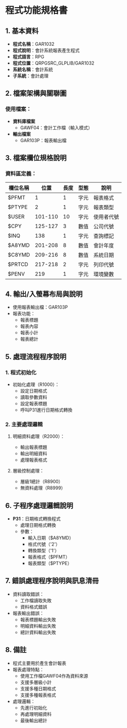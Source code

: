 # 程式功能規格書

## 1. 基本資料
- **程式名稱**：GAR1032
- **程式說明**：會計系統報表產生程式
- **程式語言**：RPG
- **程式位置**：QRPGSRC_GLPLIB/GAR1032
- **系統名稱**：會計系統
- **子系統**：會計處理

## 2. 檔案架構與關聯圖
### 使用檔案：
- **資料庫檔案**
  - GAWF04：會計工作檔（輸入模式）
- **輸出檔案**
  - GAR103P：報表輸出檔

## 3. 檔案欄位規格說明
### 資料區定義：
| 欄位名稱 | 位置 | 長度 | 型態 | 說明 |
|---------|------|------|------|------|
| $PFMT | 1 | 1 | 字元 | 報表格式 |
| $PTYPE | 2 | 1 | 字元 | 報表類型 |
| $USER | 101-110 | 10 | 字元 | 使用者代號 |
| $CPY | 125-127 | 3 | 數值 | 公司代號 |
| $INQ | 138 | 1 | 字元 | 查詢標記 |
| $A8YMD | 201-208 | 8 | 數值 | 會計年度 |
| $C8YMD | 209-216 | 8 | 數值 | 系統日期 |
| $PRTCD | 217-218 | 2 | 字元 | 列印代號 |
| $PENV | 219 | 1 | 字元 | 環境變數 |

## 4. 輸出/入螢幕布局與說明
- 使用報表輸出檔：GAR103P
- 報表功能：
  * 報表標題
  * 報表內容
  * 報表小計
  * 報表總計

## 5. 處理流程程序說明
### 1. 程式初始化
- 初始化處理（R1000）：
  * 設定日期格式
  * 讀取參數資料
  * 設定報表標題
  * 呼叫P31進行日期格式轉換

### 2. 主要處理邏輯
1. 明細資料處理（R2000）：
   - 輸出報表標題
   - 輸出明細資料
   - 處理報表格式

2. 層級控制處理：
   - 層級1總計（R8900）
   - 無資料處理（R8999）

## 6. 子程序處理邏輯說明
- **P31**：日期格式轉換程式
  * 處理日期格式轉換
  * 參數：
    - 輸入日期（$A8YMD）
    - 格式代號（'2'）
    - 轉換類型（'1'）
    - 報表格式（$PFMT）
    - 報表類型（$PTYPE）

## 7. 錯誤處理程序說明與訊息清冊
- 資料讀取錯誤：
  * 工作檔讀取失敗
  * 資料格式錯誤
- 報表輸出錯誤：
  * 報表標題輸出失敗
  * 明細資料輸出失敗
  * 總計資料輸出失敗

## 8. 備註
- 程式主要用於產生會計報表
- 報表處理特點：
  * 使用工作檔GAWF04作為資料來源
  * 支援多層級小計
  * 支援多種日期格式
  * 支援多種報表格式
- 處理邏輯：
  * 先進行初始化
  * 再處理明細資料
  * 最後輸出總計 